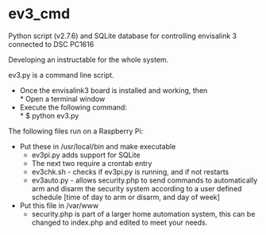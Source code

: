 # ev3_cmd
Python script (v2.7.6) and SQLite database for controlling envisalink 3 connected to DSC PC1616

Developing an instructable for the whole system.

ev3.py is a command line script.<br>
   * Once the envisalink3 board is installed and working, then <br>
    * Open a terminal window<br>
   * Execute the following command:<br>
    * $ python ev3.py<br>

The following files run on a Raspberry Pi:<br>
   * Put these in /usr/local/bin and make executable<br>
       * ev3pi.py adds support for SQLite<br>
       * The next two require a crontab entry
        * ev3chk.sh - checks if ev3pi.py is running, and if not restarts<br>
        * ev3auto.py - allows security.php to send commands to automatically arm and disarm the security system according to a user defined schedule [time of day to arm or disarm, and day of week]<br>
   * Put this file in /var/www<br>
       * security.php is part of a larger home automation system, this can be changed to index.php and edited to meet your needs.
